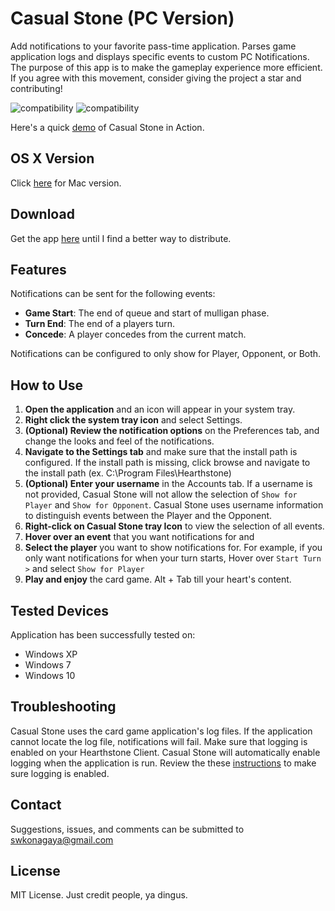 # Casual Stone (PC Version)
Add notifications to your favorite pass-time application. Parses game application logs and displays specific events to custom PC Notifications. The purpose of this app is to make the gameplay experience more efficient. If you agree with this movement, consider giving the project a star and contributing!

![compatibility](http://i.imgur.com/xpOk67f.png)
![compatibility](https://i.imgur.com/NBqIKck.png)

Here's a quick [demo](https://gfycat.com/NarrowUnlawfulCygnet) of Casual Stone in Action.

## OS X Version
Click [here](https://github.com/skonagaya/CasualStone) for Mac version.

## Download
Get the app [here](https://github.com/skonagaya/CasualStonePC/releases/download/0.2.1.0/CasualStone_0.2.1.0.zip) until I find a better way to distribute.

## Features
Notifications can be sent for the following events:
- **Game Start**: The end of queue and start of mulligan phase.
- **Turn End**: The end of a players turn.
- **Concede**: A player concedes from the current match.

Notifications can be configured to only show for Player, Opponent, or Both.

## How to Use
1. **Open the application** and an icon will appear in your system tray.
2. **Right click the system tray icon** and select Settings.
3. **(Optional) Review the notification options** on the Preferences tab, and change the looks and feel of the notifications.
4. **Navigate to the Settings tab** and make sure that the install path is configured. If the install path is missing, click browse and navigate to the install path (ex. C:\Program Files\Hearthstone)
5. **(Optional) Enter your username** in the Accounts tab. If a username is not provided, Casual Stone will not allow the selection of `Show for Player` and `Show for Opponent`. Casual Stone uses username information to distinguish events between the Player and the Opponent.
6. **Right-click on Casual Stone tray Icon** to view the selection of all events. 
7. **Hover over an event** that you want notifications for and
8. **Select the player** you want to show notifications for. For example, if you only want notifications for when your turn starts, Hover over `Start Turn >` and select `Show for Player`
9. **Play and enjoy** the card game. Alt + Tab till your heart's content.


## Tested Devices
Application has been successfully tested on:
- Windows XP
- Windows 7
- Windows 10

## Troubleshooting
Casual Stone uses the card game application's log files. If the application cannot locate the log file, notifications will fail. Make sure that logging is enabled on your Hearthstone Client. Casual Stone will automatically enable logging when the application is run. Review the these [instructions](https://github.com/jleclanche/fireplace/wiki/How-to-enable-logging) to make sure logging is enabled.

## Contact
Suggestions, issues, and comments can be submitted to swkonagaya@gmail.com

## License
MIT License. Just credit people, ya dingus.
